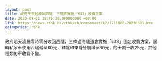 ```yaml
---
layout: post
title: 政府午夜起收回西隧　三隧將實施「633」收費方案
date: 2023-08-01 18:45:38.000000000 +08:00
link: https://news.rthk.hk/rthk/ch/component/k2/1711605-20230801.htm
categories: rthk
---
```


政府明天凌晨零時零分收回西隧，三條過海隧道會實施「633」固定收費方案，屆時私家車使用西隧減至60元，紅隧和東隧分別增至30元，的士劃一收25元，其他種類的車收費不變。
